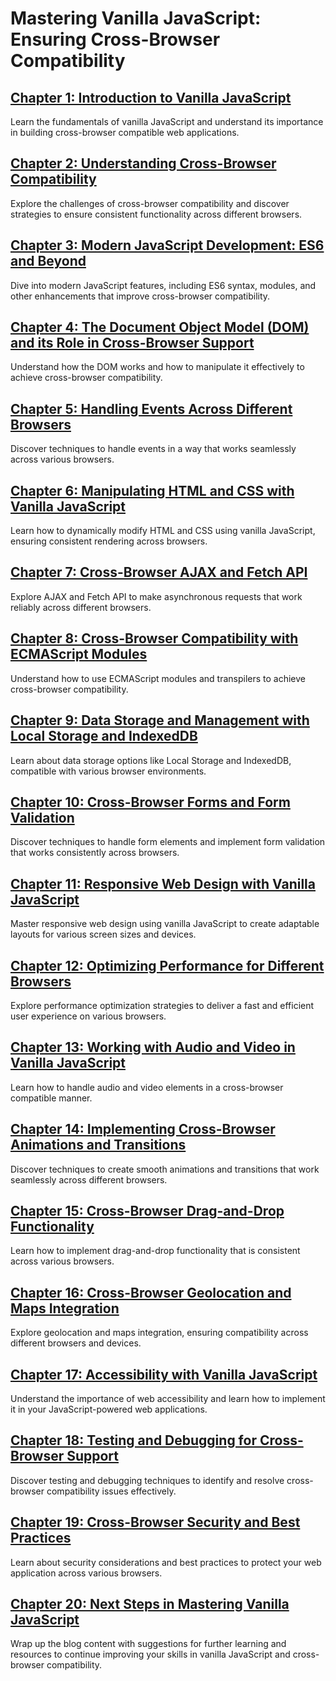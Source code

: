 # Mastering Vanilla JavaScript: Ensuring Cross-Browser Compatibility

## [Chapter 1: Introduction to Vanilla JavaScript](https://learn.blitzbudget.com/coding/frontend/javascript/mastering-vanilla-javascript-ensuring-cross-browser-compatibility/chapter-1-introduction-to-vanilla-javascript)
Learn the fundamentals of vanilla JavaScript and understand its importance in building cross-browser compatible web applications.

## [Chapter 2: Understanding Cross-Browser Compatibility](https://learn.blitzbudget.com/coding/frontend/javascript/mastering-vanilla-javascript-ensuring-cross-browser-compatibility/chapter-2-understanding-cross-browser-compatibility)
Explore the challenges of cross-browser compatibility and discover strategies to ensure consistent functionality across different browsers.

## [Chapter 3: Modern JavaScript Development: ES6 and Beyond](https://learn.blitzbudget.com/coding/frontend/javascript/mastering-vanilla-javascript-ensuring-cross-browser-compatibility/chapter-3-modern-javascript-development-es6-and-beyond)
Dive into modern JavaScript features, including ES6 syntax, modules, and other enhancements that improve cross-browser compatibility.

## [Chapter 4: The Document Object Model (DOM) and its Role in Cross-Browser Support](https://learn.blitzbudget.com/coding/frontend/javascript/mastering-vanilla-javascript-ensuring-cross-browser-compatibility/chapter-4-the-document-object-model-dom-and-its-role-in-cross-browser-support)
Understand how the DOM works and how to manipulate it effectively to achieve cross-browser compatibility.

## [Chapter 5: Handling Events Across Different Browsers](https://learn.blitzbudget.com/coding/frontend/javascript/mastering-vanilla-javascript-ensuring-cross-browser-compatibility/chapter-5-handling-events-across-different-browsers)
Discover techniques to handle events in a way that works seamlessly across various browsers.

## [Chapter 6: Manipulating HTML and CSS with Vanilla JavaScript](https://learn.blitzbudget.com/coding/frontend/javascript/mastering-vanilla-javascript-ensuring-cross-browser-compatibility/chapter-6-manipulating-html-and-css-with-vanilla-javascript)
Learn how to dynamically modify HTML and CSS using vanilla JavaScript, ensuring consistent rendering across browsers.

## [Chapter 7: Cross-Browser AJAX and Fetch API](https://learn.blitzbudget.com/coding/frontend/javascript/mastering-vanilla-javascript-ensuring-cross-browser-compatibility/chapter-7-cross-browser-ajax-and-fetch-api)
Explore AJAX and Fetch API to make asynchronous requests that work reliably across different browsers.

## [Chapter 8: Cross-Browser Compatibility with ECMAScript Modules](https://learn.blitzbudget.com/coding/frontend/javascript/mastering-vanilla-javascript-ensuring-cross-browser-compatibility/chapter-8-cross-browser-compatibility-with-ecmascript-modules)
Understand how to use ECMAScript modules and transpilers to achieve cross-browser compatibility.

## [Chapter 9: Data Storage and Management with Local Storage and IndexedDB](https://learn.blitzbudget.com/coding/frontend/javascript/mastering-vanilla-javascript-ensuring-cross-browser-compatibility/chapter-9-data-storage-and-management-with-local-storage-and-indexeddb)
Learn about data storage options like Local Storage and IndexedDB, compatible with various browser environments.

## [Chapter 10: Cross-Browser Forms and Form Validation](https://learn.blitzbudget.com/coding/frontend/javascript/mastering-vanilla-javascript-ensuring-cross-browser-compatibility/chapter-10-cross-browser-forms-and-form-validation)
Discover techniques to handle form elements and implement form validation that works consistently across browsers.

## [Chapter 11: Responsive Web Design with Vanilla JavaScript](https://learn.blitzbudget.com/coding/frontend/javascript/mastering-vanilla-javascript-ensuring-cross-browser-compatibility/chapter-11-responsive-web-design-with-vanilla-javascript)
Master responsive web design using vanilla JavaScript to create adaptable layouts for various screen sizes and devices.

## [Chapter 12: Optimizing Performance for Different Browsers](https://learn.blitzbudget.com/coding/frontend/javascript/mastering-vanilla-javascript-ensuring-cross-browser-compatibility/chapter-12-optimizing-performance-for-different-browsers)
Explore performance optimization strategies to deliver a fast and efficient user experience on various browsers.

## [Chapter 13: Working with Audio and Video in Vanilla JavaScript](https://learn.blitzbudget.com/coding/frontend/javascript/mastering-vanilla-javascript-ensuring-cross-browser-compatibility/chapter-13-working-with-audio-and-video-in-vanilla-javascript)
Learn how to handle audio and video elements in a cross-browser compatible manner.

## [Chapter 14: Implementing Cross-Browser Animations and Transitions](https://learn.blitzbudget.com/coding/frontend/javascript/mastering-vanilla-javascript-ensuring-cross-browser-compatibility/chapter-14-implementing-cross-browser-animations-and-transitions)
Discover techniques to create smooth animations and transitions that work seamlessly across different browsers.

## [Chapter 15: Cross-Browser Drag-and-Drop Functionality](https://learn.blitzbudget.com/coding/frontend/javascript/mastering-vanilla-javascript-ensuring-cross-browser-compatibility/chapter-15-cross-browser-drag-and-drop-functionality)
Learn how to implement drag-and-drop functionality that is consistent across various browsers.

## [Chapter 16: Cross-Browser Geolocation and Maps Integration](https://learn.blitzbudget.com/coding/frontend/javascript/mastering-vanilla-javascript-ensuring-cross-browser-compatibility/chapter-16-cross-browser-geolocation-and-maps-integration)
Explore geolocation and maps integration, ensuring compatibility across different browsers and devices.

## [Chapter 17: Accessibility with Vanilla JavaScript](https://learn.blitzbudget.com/coding/frontend/javascript/mastering-vanilla-javascript-ensuring-cross-browser-compatibility/chapter-17-accessibility-with-vanilla-javascript)
Understand the importance of web accessibility and learn how to implement it in your JavaScript-powered web applications.

## [Chapter 18: Testing and Debugging for Cross-Browser Support](https://learn.blitzbudget.com/coding/frontend/javascript/mastering-vanilla-javascript-ensuring-cross-browser-compatibility/chapter-18-testing-and-debugging-for-cross-browser-support)
Discover testing and debugging techniques to identify and resolve cross-browser compatibility issues effectively.

## [Chapter 19: Cross-Browser Security and Best Practices](https://learn.blitzbudget.com/coding/frontend/javascript/mastering-vanilla-javascript-ensuring-cross-browser-compatibility/chapter-19-cross-browser-security-and-best-practices)
Learn about security considerations and best practices to protect your web application across various browsers.

## [Chapter 20: Next Steps in Mastering Vanilla JavaScript](https://learn.blitzbudget.com/coding/frontend/javascript/mastering-vanilla-javascript-ensuring-cross-browser-compatibility/chapter-20-next-steps-in-mastering-vanilla-javascript)
Wrap up the blog content with suggestions for further learning and resources to continue improving your skills in vanilla JavaScript and cross-browser compatibility.